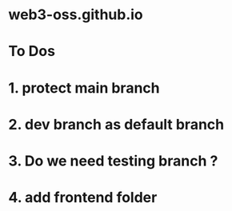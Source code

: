 # web3-oss.github.io

# To Dos
# 1. protect main branch
# 2. dev branch as default branch 
# 3. Do we need testing branch ?
# 4. add frontend folder